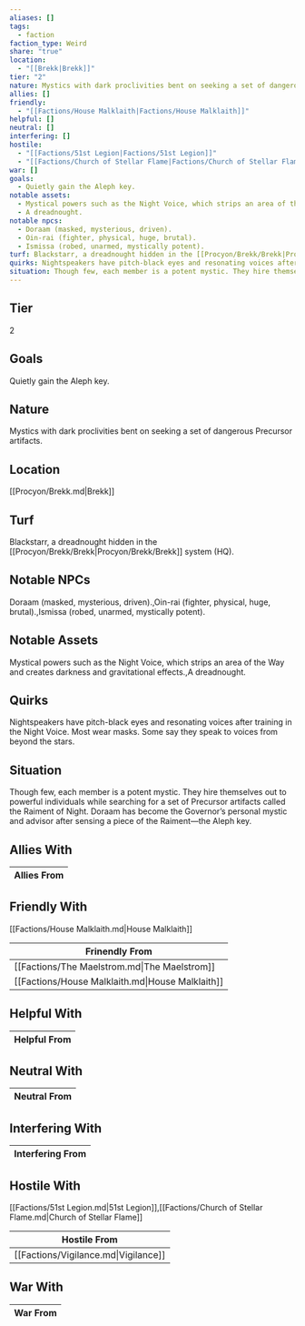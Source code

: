 ```yaml
---
aliases: []
tags:
  - faction
faction_type: Weird
share: "true"
location:
  - "[[Brekk|Brekk]]"
tier: "2"
nature: Mystics with dark proclivities bent on seeking a set of dangerous Precursor artifacts.
allies: []
friendly:
  - "[[Factions/House Malklaith|Factions/House Malklaith]]"
helpful: []
neutral: []
interfering: []
hostile:
  - "[[Factions/51st Legion|Factions/51st Legion]]"
  - "[[Factions/Church of Stellar Flame|Factions/Church of Stellar Flame]]"
war: []
goals:
  - Quietly gain the Aleph key.
notable assets:
  - Mystical powers such as the Night Voice, which strips an area of the Way and creates darkness and gravitational effects.
  - A dreadnought.
notable npcs:
  - Doraam (masked, mysterious, driven).
  - Oin-rai (fighter, physical, huge, brutal).
  - Ismissa (robed, unarmed, mystically potent).
turf: Blackstarr, a dreadnought hidden in the [[Procyon/Brekk/Brekk|Procyon/Brekk/Brekk]] system (HQ).
quirks: Nightspeakers have pitch-black eyes and resonating voices after training in the Night Voice. Most wear masks. Some say they speak to voices from beyond the stars.
situation: Though few, each member is a potent mystic. They hire themselves out to powerful individuals while searching for a set of Precursor artifacts called the Raiment of Night. Doraam has become the Governor’s personal mystic and advisor after sensing a piece of the Raiment—the Aleph key.
---
```

## Tier

2

## Goals

Quietly gain the Aleph key.

## Nature

Mystics with dark proclivities bent on seeking a set of dangerous Precursor artifacts.

## Location

[[Procyon/Brekk.md|Brekk]]

## Turf

Blackstarr, a dreadnought hidden in the [[Procyon/Brekk/Brekk|Procyon/Brekk/Brekk]] system (HQ).

## Notable NPCs

Doraam (masked, mysterious, driven).,Oin-rai (fighter, physical, huge, brutal).,Ismissa (robed, unarmed, mystically potent).

## Notable Assets

Mystical powers such as the Night Voice, which strips an area of the Way and creates darkness and gravitational effects.,A dreadnought.

## Quirks

Nightspeakers have pitch-black eyes and resonating voices after training in the Night Voice. Most wear masks. Some say they speak to voices from beyond the stars.

## Situation

Though few, each member is a potent mystic. They hire themselves out to powerful individuals while searching for a set of Precursor artifacts called the Raiment of Night. Doraam has become the Governor’s personal mystic and advisor after sensing a piece of the Raiment—the Aleph key.

## Allies With



| Allies From |
| ----------- |


## Friendly With

[[Factions/House Malklaith.md|House Malklaith]]

| Frinendly From                                   |
| ------------------------------------------------ |
| [[Factions/The Maelstrom.md\|The Maelstrom]]     |
| [[Factions/House Malklaith.md\|House Malklaith]] |


## Helpful With



| Helpful From |
| ------------ |


## Neutral With




| Neutral From |
| ------------ |



## Interfering With




| Interfering From |
| ---------------- |



## Hostile With

[[Factions/51st Legion.md|51st Legion]],[[Factions/Church of Stellar Flame.md|Church of Stellar Flame]]


| Hostile From                         |
| ------------------------------------ |
| [[Factions/Vigilance.md\|Vigilance]] |



## War With



| War From |
| -------- |

